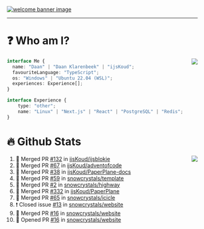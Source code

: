 <h1 align="center" style="display:none;"></h1>

<a href="https://ijskoud.dev/"><img src="https://cdn.ijskoud.dev/files/IIcds5oPKl.png" alt="welcome banner image" /></a>

---

# ❓ Who am I?

<img align="right" src="http://gh-stats.ijskoud.dev/api/top-langs?username=ijsKoud&cache_seconds=1800&layout=compact&hide_border=true&hide_rank=true&show_icons=true&theme=dark&title_color=ffffff&hide_border=true&locale=en" />

```typescript
interface Me {
  name: "Daan" | "Daan Klarenbeek" | "ijsKoud";
  favouriteLanguage: "TypeScript";
  os: "Windows" | "Ubuntu 22.04 (WSL)";
  experiences: Experience[];
}

interface Experience {
    type: "other";
    name: "Linux" | "Next.js" | "React" | "PostgreSQL" | "Redis";
}
```

# 🔥 Github Stats

<img align="right" src="http://gh-stats.ijskoud.dev/api? username=ijsKoud&cache_seconds=1800&hide_border=true&hide_rank=true&show_icons=true&theme=dark&title_color=ffffff&hide_border=true&locale=en">

<!--START_SECTION:activity-->
1. 🎉 Merged PR [#132](https://github.com/ijsKoud/ijsblokje/pull/132) in [ijsKoud/ijsblokje](https://github.com/ijsKoud/ijsblokje)
2. 🎉 Merged PR [#67](https://github.com/ijsKoud/adventofcode/pull/67) in [ijsKoud/adventofcode](https://github.com/ijsKoud/adventofcode)
3. 🎉 Merged PR [#38](https://github.com/ijsKoud/PaperPlane-docs/pull/38) in [ijsKoud/PaperPlane-docs](https://github.com/ijsKoud/PaperPlane-docs)
4. 🎉 Merged PR [#59](https://github.com/snowcrystals/template/pull/59) in [snowcrystals/template](https://github.com/snowcrystals/template)
5. 🎉 Merged PR [#2](https://github.com/snowcrystals/highway/pull/2) in [snowcrystals/highway](https://github.com/snowcrystals/highway)
6. 🎉 Merged PR [#332](https://github.com/ijsKoud/PaperPlane/pull/332) in [ijsKoud/PaperPlane](https://github.com/ijsKoud/PaperPlane)
7. 🎉 Merged PR [#65](https://github.com/snowcrystals/icicle/pull/65) in [snowcrystals/icicle](https://github.com/snowcrystals/icicle)
8. ❗️ Closed issue [#13](https://github.com/snowcrystals/website/issues/13) in [snowcrystals/website](https://github.com/snowcrystals/website)
9. 🎉 Merged PR [#16](https://github.com/snowcrystals/website/pull/16) in [snowcrystals/website](https://github.com/snowcrystals/website)
10. 💪 Opened PR [#16](https://github.com/snowcrystals/website/pull/16) in [snowcrystals/website](https://github.com/snowcrystals/website)
<!--END_SECTION:activity-->

<h1 align="center" style="display:none;"></h1>
